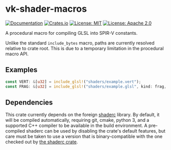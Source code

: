 # vk-shader-macros

[![Documentation](https://docs.rs/vk-shader-macros/badge.svg)](https://docs.rs/vk-shader-macros/)
[![Crates.io](https://img.shields.io/crates/v/vk-shader-macros.svg)](https://crates.io/crates/vk-shader-macros)
[![License: MIT](https://img.shields.io/badge/License-MIT-blue.svg)](LICENSE-MIT)
[![License: Apache 2.0](https://img.shields.io/badge/License-Apache%202.0-blue.svg)](LICENSE-APACHE)

A procedural macro for compiling GLSL into SPIR-V constants.

Unlike the standard `include_bytes` macro, paths are currently
resolved relative to crate root. This is due to a temporary limitation
in the procedural macro API.

## Examples

```rust
const VERT: &[u32] = include_glsl!("shaders/example.vert");
const FRAG: &[u32] = include_glsl!("shaders/example.glsl", kind: frag, debug);
```

## Dependencies

This crate currently depends on the foreign
[shaderc](https://github.com/google/shaderc/) library. By default, it
will be compiled automatically, requiring git, cmake, python 3, and a
supported C++ compiler to be available in the build environment. A
pre-compiled shaderc can be used by disabling the crate's default
features, but care must be taken to use a version that is
binary-compatible with the one checked out by [the shaderc
crate](https://github.com/google/shaderc-rs).
